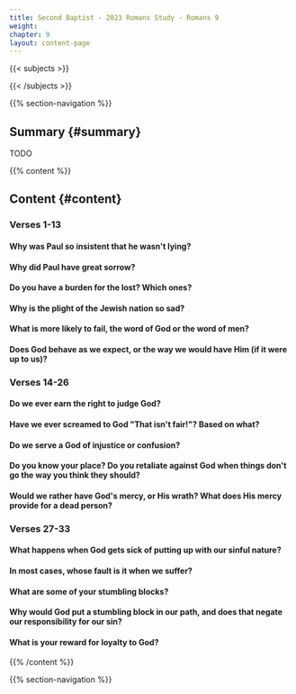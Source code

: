 ```yaml
---
title: Second Baptist - 2023 Romans Study - Romans 9
weight: 
chapter: 9
layout: content-page
---
```


{{< subjects >}}

{{< /subjects >}}

{{% section-navigation %}}

<!-- ## Video {#video}

{{% video
src=""

playlist=""

video=""

audio=""

slides="https://bibledocs.org/slides/"
%}} -->

## Summary {#summary}

TODO

<!-- ## Timestamps {#timestamps} -->

{{% content %}}

## Content {#content}

### Verses 1-13

#### Why was Paul so insistent that he wasn't lying?

#### Why did Paul have great sorrow?

#### Do you have a burden for the lost? Which ones?

#### Why is the plight of the Jewish nation so sad?

#### What is more likely to fail, the word of God or the word of men?

#### Does God behave as we expect, or the way we would have Him (if it were up to us)?

### Verses 14-26

#### Do we ever earn the right to judge God?

#### Have we ever screamed to God "That isn't fair!"? Based on what?

#### Do we serve a God of injustice or confusion?

#### Do you know your place? Do you retaliate against God when things don't go the way you think they should?

#### Would we rather have God's mercy, or His wrath? What does His mercy provide for a dead person?

### Verses 27-33

#### What happens when God gets sick of putting up with our sinful nature?

#### In most cases, whose fault is it when we suffer?

#### What are some of your stumbling blocks?

#### Why would God put a stumbling block in our path, and does that negate our responsibility for our sin?

#### What is your reward for loyalty to God?

<!-- --- -->

{{% /content %}}


<!-- {{% transcript %}}

## Video/audio transcript {#video-audio-transcript}



{{% /transcript %}} -->

{{% section-navigation %}}
